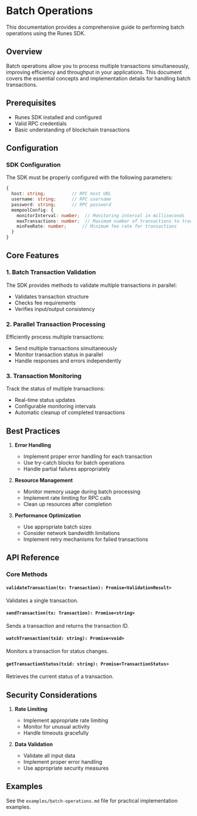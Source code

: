 # Batch Operations

This documentation provides a comprehensive guide to performing batch operations using the Runes SDK.

## Overview

Batch operations allow you to process multiple transactions simultaneously, improving efficiency and throughput in your applications. This document covers the essential concepts and implementation details for handling batch transactions.

## Prerequisites

- Runes SDK installed and configured
- Valid RPC credentials
- Basic understanding of blockchain transactions

## Configuration

### SDK Configuration

The SDK must be properly configured with the following parameters:

```typescript
{
  host: string;          // RPC host URL
  username: string;      // RPC username
  password: string;      // RPC password
  mempoolConfig: {
    monitorInterval: number;  // Monitoring interval in milliseconds
    maxTransactions: number;  // Maximum number of transactions to track
    minFeeRate: number;      // Minimum fee rate for transactions
  }
}
```

## Core Features

### 1. Batch Transaction Validation

The SDK provides methods to validate multiple transactions in parallel:
- Validates transaction structure
- Checks fee requirements
- Verifies input/output consistency

### 2. Parallel Transaction Processing

Efficiently process multiple transactions:
- Send multiple transactions simultaneously
- Monitor transaction status in parallel
- Handle responses and errors independently

### 3. Transaction Monitoring

Track the status of multiple transactions:
- Real-time status updates
- Configurable monitoring intervals
- Automatic cleanup of completed transactions

## Best Practices

1. **Error Handling**
   - Implement proper error handling for each transaction
   - Use try-catch blocks for batch operations
   - Handle partial failures appropriately

2. **Resource Management**
   - Monitor memory usage during batch processing
   - Implement rate limiting for RPC calls
   - Clean up resources after completion

3. **Performance Optimization**
   - Use appropriate batch sizes
   - Consider network bandwidth limitations
   - Implement retry mechanisms for failed transactions

## API Reference

### Core Methods

#### `validateTransaction(tx: Transaction): Promise<ValidationResult>`
Validates a single transaction.

#### `sendTransaction(tx: Transaction): Promise<string>`
Sends a transaction and returns the transaction ID.

#### `watchTransaction(txid: string): Promise<void>`
Monitors a transaction for status changes.

#### `getTransactionStatus(txid: string): Promise<TransactionStatus>`
Retrieves the current status of a transaction.

## Security Considerations

1. **Rate Limiting**
   - Implement appropriate rate limiting
   - Monitor for unusual activity
   - Handle timeouts gracefully

2. **Data Validation**
   - Validate all input data
   - Implement proper error handling
   - Use appropriate security measures

## Examples

See the `examples/batch-operations.md` file for practical implementation examples. 